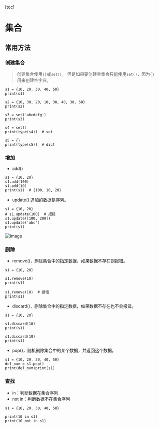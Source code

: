 [toc]

# 集合

## 常用方法

### 创建集合

>创建集合使用`{}`或`set()`， 但是如果要创建空集合只能使用`set()`，因为`{}`用来创建空字典。


```
s1 = {10, 20, 30, 40, 50}
print(s1)

s2 = {10, 30, 20, 10, 30, 40, 30, 50}
print(s2)

s3 = set('abcdefg')
print(s3)

s4 = set()
print(type(s4))  # set

s5 = {}
print(type(s5))  # dict

```

### 增加
- add()
```
s1 = {10, 20}
s1.add(100)
s1.add(10)
print(s1)  # {100, 10, 20}
```

- update()  追加的数据是序列。
```
s1 = {10, 20}
# s1.update(100)  # 报错
s1.update([100, 200])
s1.update('abc')
print(s1)
```
![image](http://note.youdao.com/yws/res/235275/51359A3D48E241C4A5399D7ED49CF891)


### 删除
- remove()，删除集合中的指定数据，如果数据不存在则报错。
```
s1 = {10, 20}

s1.remove(10)
print(s1)

s1.remove(10)  # 报错
print(s1)
```

- discard()，删除集合中的指定数据，如果数据不存在也不会报错。
```
s1 = {10, 20}

s1.discard(10)
print(s1)

s1.discard(10)
print(s1)
```

- pop()，随机删除集合中的某个数据，并返回这个数据。
```
s1 = {10, 20, 30, 40, 50}
del_num = s1.pop()
print(del_num)print(s1)
```
### 查找
- in：判断数据在集合序列
- not in：判断数据不在集合序列
```
s1 = {10, 20, 30, 40, 50}

print(10 in s1)
print(10 not in s1)
```
